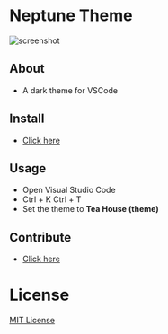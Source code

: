 # Neptune Theme

![screenshot](https://user-images.githubusercontent.com/95512568/146679586-741ccd86-7333-44d6-8508-b27e742e9b92.png)


## About
- A dark theme for VSCode
## Install
- [Click here]()
## Usage
- Open Visual Studio Code
- Ctrl + K Ctrl + T
- Set the theme to **Tea House (theme)**
## Contribute
- [Click here](https://github.com/FireMegrez/Tea-House-theme/issues)

# License
[MIT License](./LICENSE)